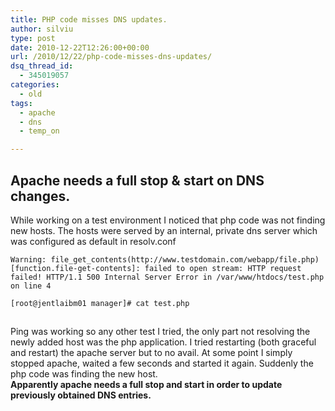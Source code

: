 ```yaml
---
title: PHP code misses DNS updates.
author: silviu
type: post
date: 2010-12-22T12:26:00+00:00
url: /2010/12/22/php-code-misses-dns-updates/
dsq_thread_id:
  - 345019057
categories:
  - old
tags:
  - apache
  - dns
  - temp_on

---
```

## Apache needs a full stop & start on DNS changes.

While working on a test environment I noticed that php code was not finding new hosts. The hosts were served by an internal, private dns server which was configured as default in resolv.conf

```apacheconf
Warning: file_get_contents(http://www.testdomain.com/webapp/file.php) [function.file-get-contents]: failed to open stream: HTTP request failed! HTTP/1.1 500 Internal Server Error in /var/www/htdocs/test.php on line 4
```

```bash
[root@jentlaibm01 manager]# cat test.php
```

```php

```

<div>
  Ping was working so any other test I tried, the only part not resolving the newly added host was the php application. I tried restarting (both graceful and restart) the apache server but to no avail. At some point I simply stopped apache, waited a few seconds and started it again. Suddenly the php code was finding the new host.
</div>

<div>
  <strong>Apparently apache needs a full stop and start in order to update previously obtained DNS entries.</strong>
</div>
